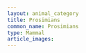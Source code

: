 ```yaml
---
layout: animal_category
title: Prosimians
common_name: Prosimians
type: Mammal
article_images: 
---
```


